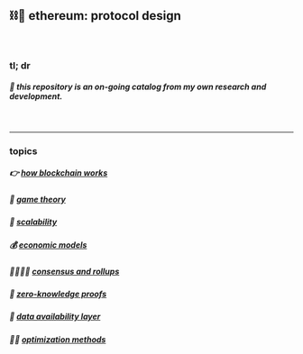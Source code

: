 ## ⛓🧱 ethereum: protocol design

<br>

### tl; dr


##### 👾 this repository is an *on-going* catalog from my own research and development. 


<br>

---

### topics



##### 👉 [how blockchain works](blockchains)

##### 👾 [game theory](game_theory)

##### 🐚 [scalability](scalability)

##### 💰 [economic models](economic_models)

##### 🫱🏻‍🫲🏽 [consensus and rollups](consensus_protocols)

##### 🧮 [zero-knowledge proofs](zero_knowledge_proofs)

##### 📀 [data availability layer](data_availability)

##### 👍🏽 [optimization methods](optimization)



<br>
